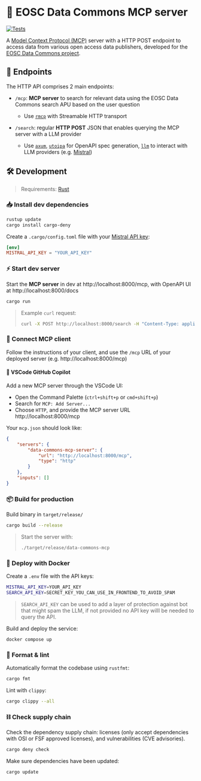 # 🔭 EOSC Data Commons MCP server

[![Tests](https://github.com/EOSC-Data-Commons/data-commons-mcp/actions/workflows/test.yml/badge.svg)](https://github.com/EOSC-Data-Commons/data-commons-mcp/actions/workflows/test.yml)

A [Model Context Protocol (MCP)](https://modelcontextprotocol.io/) server with a HTTP POST endpoint to access data from various open access data publishers, developed for the [EOSC Data Commons project](https://eosc.eu/horizon-europe-projects/eosc-data-commons/).

## 🧩 Endpoints

The HTTP API comprises 2 main endpoints:

- `/mcp`: **MCP server** to search for relevant data using the EOSC Data Commons search APU based on the user question
  - Use [`rmcp`](https://github.com/modelcontextprotocol/rust-sdk) with Streamable HTTP transport

- `/search`: regular **HTTP POST** JSON that enables querying the MCP server with a LLM provider
  - Use [`axum`](https://github.com/tokio-rs/axum), [`utoipa`](https://github.com/juhaku/utoipa) for OpenAPI spec generation, [`llm`](https://github.com/graniet/llm) to interact with LLM providers (e.g. [Mistral](https://admin.mistral.ai/organization/api-keys))

## 🛠️ Development

> Requirements: [Rust](https://www.rust-lang.org/tools/install)

### 📥 Install dev dependencies

```sh
rustup update
cargo install cargo-deny
```

Create a `.cargo/config.toml` file with your [Mistral API key](https://admin.mistral.ai/organization/api-keys):

```toml
[env]
MISTRAL_API_KEY = "YOUR_API_KEY"
```

### ⚡️ Start dev server

Start the **MCP server** in dev at http://localhost:8000/mcp, with OpenAPI UI at http://localhost:8000/docs

```sh
cargo run
```

> Example `curl` request:
>
> ```sh
> curl -X POST http://localhost:8000/search -H "Content-Type: application/json" -H "Authorization: SECRET_KEY" -d '{"messages": [{"role": "user", "content": "data about insulin in EU"}], "model": "mistral-small-latest"}'
> ```

### 🔌 Connect MCP client

Follow the instructions of your client, and use the `/mcp` URL of your deployed server (e.g. http://localhost:8000/mcp)

#### 🐙 VSCode GitHub Copilot

Add a new MCP server through the VSCode UI:

- Open the Command Palette (`ctrl+shift+p` or `cmd+shift+p`)
- Search for `MCP: Add Server...`
- Choose `HTTP`, and provide the MCP server URL http://localhost:8000/mcp

Your `mcp.json` should look like:

```json
{
    "servers": {
        "data-commons-mcp-server": {
            "url": "http://localhost:8000/mcp",
            "type": "http"
        }
    },
    "inputs": []
}
```

### 📦 Build for production

Build binary in `target/release/`

```sh
cargo build --release
```

> Start the server with:
>
> ```sh
> ./target/release/data-commons-mcp
> ```

### 🐳 Deploy with Docker

Create a `.env` file with the API keys:

```sh
MISTRAL_API_KEY=YOUR_API_KEY
SEARCH_API_KEY=SECRET_KEY_YOU_CAN_USE_IN_FRONTEND_TO_AVOID_SPAM
```

> `SEARCH_API_KEY` can be used to add a layer of protection against bot that might spam the LLM, if not provided no API key willl be needed to query the API.

Build and deploy the service:

```sh
docker compose up
```

### 🧼 Format & lint

Automatically format the codebase using `rustfmt`:

```sh
cargo fmt
```

Lint with `clippy`:

```sh
cargo clippy --all
```

### ⛓️ Check supply chain

Check the dependency supply chain: licenses (only accept dependencies with OSI or FSF approved licenses), and vulnerabilities (CVE advisories).

```sh
cargo deny check
```

Make sure dependencies have been updated:

```sh
cargo update
```

